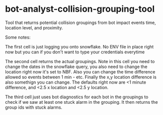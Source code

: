 # bot-analyst-collision-grouping-tool
Tool that returns potential collision groupings from bot impact events time, location level, and proximity.

Some notes: 

The first cell is just logging you onto snowflake. No ENV file in place right now but you can if you don't want to type your credentials everytime

The second cell returns the actual groupings. Note in this cell you need to change the dates in the snowflake query, you also need to change the location right now it's set to NBF. Also you can change the time difference allowed so events between 1 min - etc. Finally the x,y location difference is also somethign you can change. The defaults right now are <1 minute difference, and <2.5 x  location and <2.5 y location.

The third cell just uses bot diagnostics for each bot in the groupings to check if we saw at least one stuck alarm in the grouping. It then returns the group ids with stuck alarms. 



